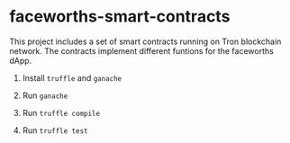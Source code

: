 # faceworths-smart-contracts

This project includes a set of smart contracts running on Tron blockchain network. The contracts implement different funtions for the faceworths dApp.

1. Install `truffle` and `ganache`

2. Run `ganache`

3. Run `truffle compile`

4. Run `truffle test`